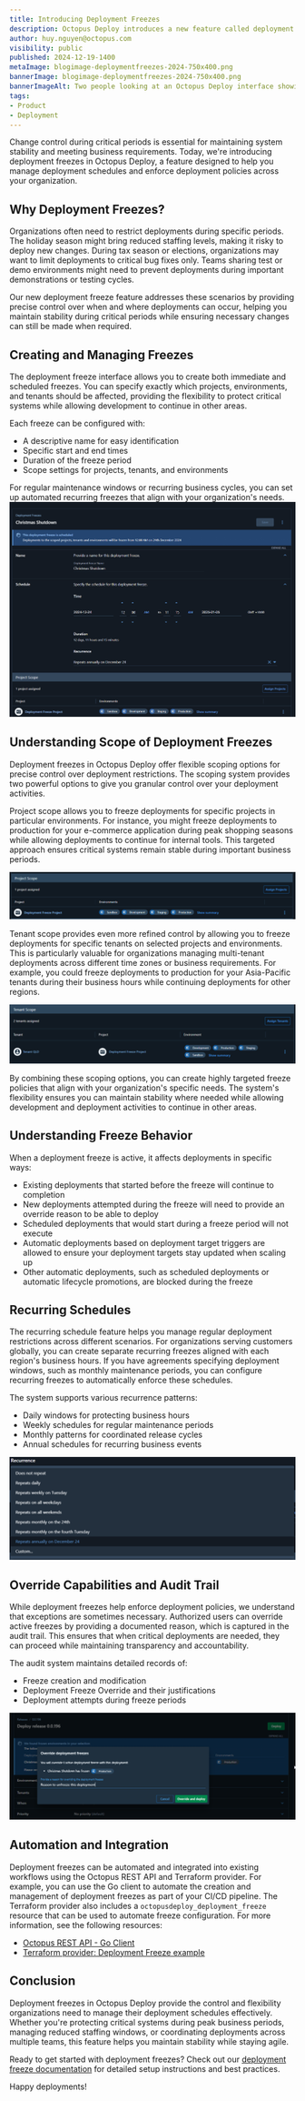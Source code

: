 ```yaml
---
title: Introducing Deployment Freezes
description: Octopus Deploy introduces a new feature called deployment freezes, allowing you to restrict deployments during specific periods to ensure system stability and meet business requirements.
author: huy.nguyen@octopus.com
visibility: public
published: 2024-12-19-1400
metaImage: blogimage-deploymentfreezes-2024-750x400.png
bannerImage: blogimage-deploymentfreezes-2024-750x400.png
bannerImageAlt: Two people looking at an Octopus Deploy interface showing deployment versions with a winter theme and snowflakes
tags: 
- Product
- Deployment
---
```


Change control during critical periods is essential for maintaining system stability and meeting business requirements. Today, we're introducing deployment freezes in Octopus Deploy, a feature designed to help you manage deployment schedules and enforce deployment policies across your organization.

## Why Deployment Freezes?

Organizations often need to restrict deployments during specific periods. The holiday season might bring reduced staffing levels, making it risky to deploy new changes. During tax season or elections, organizations may want to limit deployments to critical bug fixes only. Teams sharing test or demo environments might need to prevent deployments during important demonstrations or testing cycles.

Our new deployment freeze feature addresses these scenarios by providing precise control over when and where deployments can occur, helping you maintain stability during critical periods while ensuring necessary changes can still be made when required.

## Creating and Managing Freezes

The deployment freeze interface allows you to create both immediate and scheduled freezes. You can specify exactly which projects, environments, and tenants should be affected, providing the flexibility to protect critical systems while allowing development to continue in other areas.

Each freeze can be configured with:
- A descriptive name for easy identification
- Specific start and end times
- Duration of the freeze period
- Scope settings for projects, tenants, and environments

For regular maintenance windows or recurring business cycles, you can set up automated recurring freezes that align with your organization's needs.
![Deployment Freeze Detail](deployment-freeze-detail.png)

## Understanding Scope of Deployment Freezes

Deployment freezes in Octopus Deploy offer flexible scoping options for precise control over deployment restrictions. The scoping system provides two powerful options to give you granular control over your deployment activities.

Project scope allows you to freeze deployments for specific projects in particular environments. For instance, you might freeze deployments to production for your e-commerce application during peak shopping seasons while allowing deployments to continue for internal tools. This targeted approach ensures critical systems remain stable during important business periods.

![Project Scope](deployment-freeze-project-scope.png)

Tenant scope provides even more refined control by allowing you to freeze deployments for specific tenants on selected projects and environments. This is particularly valuable for organizations managing multi-tenant deployments across different time zones or business requirements. For example, you could freeze deployments to production for your Asia-Pacific tenants during their business hours while continuing deployments for other regions.

![Tenant Scope](deployment-freeze-tenant-scope.png)

By combining these scoping options, you can create highly targeted freeze policies that align with your organization's specific needs. The system's flexibility ensures you can maintain stability where needed while allowing development and deployment activities to continue in other areas.


## Understanding Freeze Behavior

When a deployment freeze is active, it affects deployments in specific ways:

- Existing deployments that started before the freeze will continue to completion
- New deployments attempted during the freeze will need to provide an override reason to be able to deploy
- Scheduled deployments that would start during a freeze period will not execute
- Automatic deployments based on deployment target triggers are allowed to ensure your deployment targets stay updated when scaling up
- Other automatic deployments, such as scheduled deployments or automatic lifecycle promotions, are blocked during the freeze

## Recurring Schedules

The recurring schedule feature helps you manage regular deployment restrictions across different scenarios. For organizations serving customers globally, you can create separate recurring freezes aligned with each region's business hours. If you have agreements specifying deployment windows, such as monthly maintenance periods, you can configure recurring freezes to automatically enforce these schedules.

The system supports various recurrence patterns:
- Daily windows for protecting business hours
- Weekly schedules for regular maintenance periods
- Monthly patterns for coordinated release cycles
- Annual schedules for recurring business events

![Deployment Freeze Recurrence](deployment-freeze-recurrence.png)

## Override Capabilities and Audit Trail

While deployment freezes help enforce deployment policies, we understand that exceptions are sometimes necessary. Authorized users can override active freezes by providing a documented reason, which is captured in the audit trail. This ensures that when critical deployments are needed, they can proceed while maintaining transparency and accountability.

The audit system maintains detailed records of:
- Freeze creation and modification
- Deployment Freeze Override and their justifications
- Deployment attempts during freeze periods

![Screenshot of the Deployment Freeze interface](deployment-freeze-override.png)

## Automation and Integration

Deployment freezes can be automated and integrated into existing workflows using the Octopus REST API and Terraform provider. For example, you can use the Go client to automate the creation and management of deployment freezes as part of your CI/CD pipeline. The Terraform provider also includes a `octopusdeploy_deployment_freeze` resource that can be used to automate freeze configuration. For more information, see the following resources:
- [Octopus REST API - Go Client](https://github.com/OctopusDeploy/go-octopusdeploy)
- [Terraform provider: Deployment Freeze example](https://github.com/OctopusDeployLabs/terraform-provider-octopusdeploy/tree/main/examples/resources/octopusdeploy_deployment_freeze)

## Conclusion

Deployment freezes in Octopus Deploy provide the control and flexibility organizations need to manage their deployment schedules effectively. Whether you're protecting critical systems during peak business periods, managing reduced staffing windows, or coordinating deployments across multiple teams, this feature helps you maintain stability while staying agile.

Ready to get started with deployment freezes? Check out our [deployment freeze documentation](https://octopus.com/docs/deployments/deployment-freezes) for detailed setup instructions and best practices.

Happy deployments!
